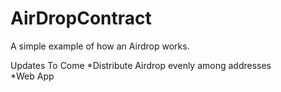 # AirDropContract
A simple example of how an Airdrop works.

Updates To Come
*Distribute Airdrop evenly among addresses  
*Web App
